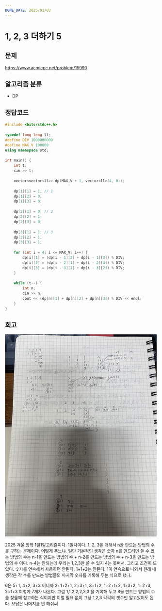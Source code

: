 ```yaml
---
DONE_DATE: 2025/01/03
---
```


# 1, 2, 3 더하기 5

## 문제

https://www.acmicpc.net/problem/15990

## 알고리즘 분류

- DP

## 정답코드

```c++
#include <bits/stdc++.h>

typedef long long ll;
#define DIV 1000000009
#define MAX_V 100000
using namespace std;

int main() {
    int t;
    cin >> t;

    vector<vector<ll>> dp(MAX_V + 1, vector<ll>(4, 0));

    dp[1][1] = 1; // 1
    dp[1][2] = 0;
    dp[1][3] = 0;

    dp[2][1] = 0; // 2
    dp[2][2] = 1;
    dp[2][3] = 0;

    dp[3][1] = 1; // 3
    dp[3][2] = 1;
    dp[3][3] = 1;

    for (int i = 4; i <= MAX_V; i++) {
        dp[i][1] = (dp[i - 1][2] + dp[i - 1][3]) % DIV;
        dp[i][2] = (dp[i - 2][1] + dp[i - 2][3]) % DIV;
        dp[i][3] = (dp[i - 3][1] + dp[i - 3][2]) % DIV;
    }

    while (t--) {
        int n;
        cin >> n;
        cout << (dp[n][1] + dp[n][2] + dp[n][3]) % DIV << endl;
    }
}

```

## 회고

<img src="./123더하기5.jpg" alt="이미지 설명" width="500"/>

2025 겨울 방학 1일1알고리즘이다. 1일차이다. 
1, 2, 3을 더해서 n을 만드는 방법의 수를 구하는 문제이다.
어떻게 푸느냐. 일단 기본적인 생각은 
숫자 n를 만드려먼 쓸 수 있는 방법의 수는 
n-1을 만드는 방법의 수 + n-2를 만드는 방법의 수 + n-3을 만드는 방법의 수 이다. n-4는 안되는데 
우리는 1,2,3만 쓸 수 있지 4는 못써서. 
그리고 조건이 또 있다. 숫자를 연속해서 사용하면 안된다. 1+1+2는 안된다. 1이 연속으로 나와서
원래 내 생각은 각 수를 만드는 방법들의 마지막 숫자를 기록해 두는 식으로 했다.

6은
5+1, 4+2, 3+3
이니까
2+1+2+1, 2+3+1, 3+1+2, 1+2+1+2, 1+3+2, 1+2+3, 2+1+3 이렇게 7개가 나온다.
그럼 1,1,2,2,2,3,3 을 기록해 두고 8을 만드는 방법의 수를 찾을때 참고하는 식이지만
이럴 필요 없이 그냥 1,2,3 각각의 갯수만 알고있어도 된다. 오답은 나머지를 안 해줘써




